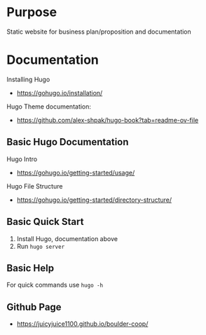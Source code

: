 # Purpose
Static website for business plan/proposition and documentation

# Documentation 

Installing Hugo
- https://gohugo.io/installation/

Hugo Theme documentation:
- https://github.com/alex-shpak/hugo-book?tab=readme-ov-file

## Basic Hugo Documentation 
Hugo Intro
- https://gohugo.io/getting-started/usage/

Hugo File Structure
- https://gohugo.io/getting-started/directory-structure/


## Basic Quick Start
1. Install Hugo, documentation above
2. Run `hugo server`

## Basic Help 
For quick commands use `hugo -h`

## Github Page
- https://juicyjuice1100.github.io/boulder-coop/